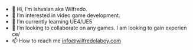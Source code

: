 - 👋 Hi, I’m Ishvalan aka Wilfredo.
- 👀 I’m interested in video game development.
- 🌱 I’m currently learning UE4/UE5
- 💞️ I’m looking to collaborate on any games. I am looking to gain experien ce/
- 📫 How to reach me info@wilfredolaboy.com

<!---
Ishvalan/Ishvalan is a ✨ special ✨ repository because its `README.md` (this file) appears on your GitHub profile.
You can click the Preview link to take a look at your changes.
--->
